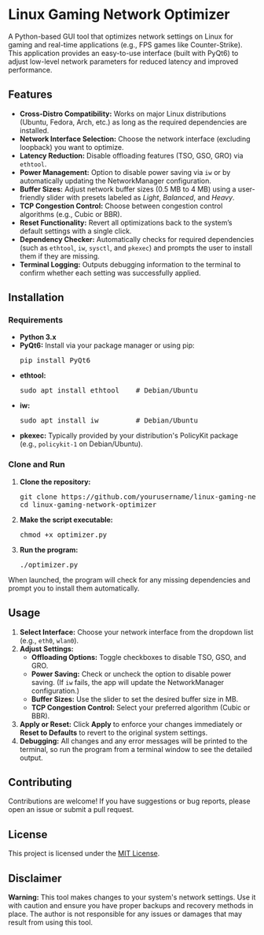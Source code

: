   <h1>Linux Gaming Network Optimizer</h1>
  <p>
    A Python-based GUI tool that optimizes network settings on Linux for gaming and real-time applications (e.g., FPS games like Counter-Strike). This application provides an easy-to-use interface (built with PyQt6) to adjust low-level network parameters for reduced latency and improved performance.
  </p>

  <h2>Features</h2>
  <ul>
    <li><strong>Cross-Distro Compatibility:</strong> Works on major Linux distributions (Ubuntu, Fedora, Arch, etc.) as long as the required dependencies are installed.</li>
    <li><strong>Network Interface Selection:</strong> Choose the network interface (excluding loopback) you want to optimize.</li>
    <li><strong>Latency Reduction:</strong> Disable offloading features (TSO, GSO, GRO) via <code>ethtool</code>.</li>
    <li><strong>Power Management:</strong> Option to disable power saving via <code>iw</code> or by automatically updating the NetworkManager configuration.</li>
    <li><strong>Buffer Sizes:</strong> Adjust network buffer sizes (0.5 MB to 4 MB) using a user-friendly slider with presets labeled as <em>Light</em>, <em>Balanced</em>, and <em>Heavy</em>.</li>
    <li><strong>TCP Congestion Control:</strong> Choose between congestion control algorithms (e.g., Cubic or BBR).</li>
    <li><strong>Reset Functionality:</strong> Revert all optimizations back to the system’s default settings with a single click.</li>
    <li><strong>Dependency Checker:</strong> Automatically checks for required dependencies (such as <code>ethtool</code>, <code>iw</code>, <code>sysctl</code>, and <code>pkexec</code>) and prompts the user to install them if they are missing.</li>
    <li><strong>Terminal Logging:</strong> Outputs debugging information to the terminal to confirm whether each setting was successfully applied.</li>
  </ul>

  <h2>Installation</h2>
  <h3>Requirements</h3>
  <ul>
    <li><strong>Python 3.x</strong></li>
    <li>
      <strong>PyQt6:</strong> Install via your package manager or using pip:
      <pre>pip install PyQt6</pre>
    </li>
    <li>
      <strong>ethtool:</strong>
      <pre>sudo apt install ethtool    # Debian/Ubuntu</pre>
    </li>
    <li>
      <strong>iw:</strong>
      <pre>sudo apt install iw         # Debian/Ubuntu</pre>
    </li>
    <li>
      <strong>pkexec:</strong> Typically provided by your distribution's PolicyKit package (e.g., <code>policykit-1</code> on Debian/Ubuntu).
    </li>
  </ul>

  <h3>Clone and Run</h3>
  <ol>
    <li>
      <strong>Clone the repository:</strong>
      <pre>git clone https://github.com/yourusername/linux-gaming-network-optimizer.git
cd linux-gaming-network-optimizer</pre>
    </li>
    <li>
      <strong>Make the script executable:</strong>
      <pre>chmod +x optimizer.py</pre>
    </li>
    <li>
      <strong>Run the program:</strong>
      <pre>./optimizer.py</pre>
    </li>
  </ol>
  <p>
    When launched, the program will check for any missing dependencies and prompt you to install them automatically.
  </p>

  <h2>Usage</h2>
  <ol>
    <li>
      <strong>Select Interface:</strong> Choose your network interface from the dropdown list (e.g., <code>eth0</code>, <code>wlan0</code>).
    </li>
    <li>
      <strong>Adjust Settings:</strong>
      <ul>
        <li><strong>Offloading Options:</strong> Toggle checkboxes to disable TSO, GSO, and GRO.</li>
        <li><strong>Power Saving:</strong> Check or uncheck the option to disable power saving. (If <code>iw</code> fails, the app will update the NetworkManager configuration.)</li>
        <li><strong>Buffer Sizes:</strong> Use the slider to set the desired buffer size in MB.</li>
        <li><strong>TCP Congestion Control:</strong> Select your preferred algorithm (Cubic or BBR).</li>
      </ul>
    </li>
    <li>
      <strong>Apply or Reset:</strong> Click <strong>Apply</strong> to enforce your changes immediately or <strong>Reset to Defaults</strong> to revert to the original system settings.
    </li>
    <li>
      <strong>Debugging:</strong> All changes and any error messages will be printed to the terminal, so run the program from a terminal window to see the detailed output.
    </li>
  </ol>

  <h2>Contributing</h2>
  <p>
    Contributions are welcome! If you have suggestions or bug reports, please open an issue or submit a pull request.
  </p>

  <h2>License</h2>
  <p>
    This project is licensed under the <a href="LICENSE">MIT License</a>.
  </p>

  <h2>Disclaimer</h2>
  <p>
    <strong>Warning:</strong> This tool makes changes to your system's network settings. Use it with caution and ensure you have proper backups and recovery methods in place. The author is not responsible for any issues or damages that may result from using this tool.
  </p>
</body>
</html>
